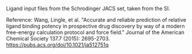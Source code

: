 Ligand input files from the Schrodinger JACS set, taken from the SI.


Reference: Wang, Lingle, et al. "Accurate and reliable prediction of relative ligand binding potency in prospective drug discovery by way of a modern free-energy calculation protocol and force field." Journal of the American Chemical Society 137.7 (2015): 2695-2703.
https://pubs.acs.org/doi/10.1021/ja512751q

